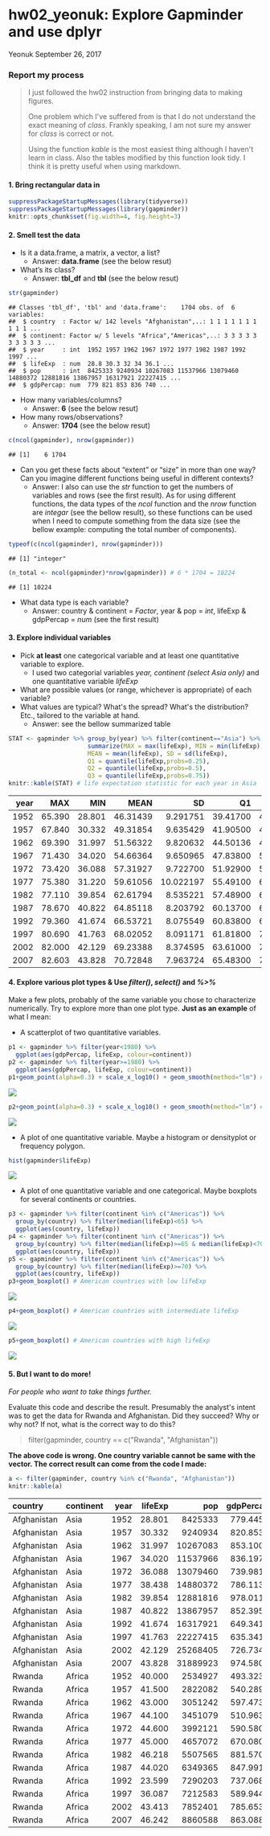 hw02\_yeonuk: Explore Gapminder and use dplyr
================
Yeonuk
September 26, 2017

### Report my process

> I just followed the hw02 instruction from bringing data to making figures.
>
> One problem which I've suffered from is that I do not understand the exact meaning of *class*. Frankly speaking, I am not sure my answer for *class* is correct or not.
>
> Using the function *kable* is the most easiest thing although I haven't learn in class. Also the tables modified by this function look tidy. I think it is pretty useful when using markdown.

#### 1. Bring rectangular data in

``` r
suppressPackageStartupMessages(library(tidyverse)) 
suppressPackageStartupMessages(library(gapminder))
knitr::opts_chunk$set(fig.width=4, fig.height=3)
```

#### 2. Smell test the data

-   Is it a data.frame, a matrix, a vector, a list?
    -   Answer: **data.frame** (see the below resut)
-   What’s its class?
    -   Answer: **tbl\_df** and **tbl** (see the below resut)

``` r
str(gapminder)
```

    ## Classes 'tbl_df', 'tbl' and 'data.frame':    1704 obs. of  6 variables:
    ##  $ country  : Factor w/ 142 levels "Afghanistan",..: 1 1 1 1 1 1 1 1 1 1 ...
    ##  $ continent: Factor w/ 5 levels "Africa","Americas",..: 3 3 3 3 3 3 3 3 3 3 ...
    ##  $ year     : int  1952 1957 1962 1967 1972 1977 1982 1987 1992 1997 ...
    ##  $ lifeExp  : num  28.8 30.3 32 34 36.1 ...
    ##  $ pop      : int  8425333 9240934 10267083 11537966 13079460 14880372 12881816 13867957 16317921 22227415 ...
    ##  $ gdpPercap: num  779 821 853 836 740 ...

-   How many variables/columns?
    -   Answer: **6** (see the below resut)
-   How many rows/observations?
    -   Answer: **1704** (see the below resut)

``` r
c(ncol(gapminder), nrow(gapminder))
```

    ## [1]    6 1704

-   Can you get these facts about “extent” or “size” in more than one way? Can you imagine different functions being useful in different contexts?
    -   Answer: I also can use the *str* function to get the numbers of variables and rows (see the first result). As for using different functions, the data types of the *ncol* function and the *nrow* function are *integar* (see the bellow result), so these functions can be used when I need to compute something from the data size (see the bellow example: computing the total number of components).

``` r
typeof(c(ncol(gapminder), nrow(gapminder)))
```

    ## [1] "integer"

``` r
(n_total <- ncol(gapminder)*nrow(gapminder)) # 6 * 1704 = 10224
```

    ## [1] 10224

-   What data type is each variable?
    -   Answer: country & continent = *Factor*, year & pop = *int*, lifeExp & gdpPercap = *num* (see the first result)

#### 3. Explore individual variables

-   Pick **at least** one categorical variable and at least one quantitative variable to explore.
    -   I used two categorial variables *year, continent (select Asia only)* and one quantitative variable *lifeExp*
-   What are possible values (or range, whichever is appropriate) of each variable?
-   What values are typical? What's the spread? What's the distribution? Etc., tailored to the variable at hand.
    -   Answer: see the bellow summarized table

``` r
STAT <- gapminder %>% group_by(year) %>% filter(continent=="Asia") %>%
                      summarize(MAX = max(lifeExp), MIN = min(lifeExp), 
                      MEAN = mean(lifeExp), SD = sd(lifeExp), 
                      Q1 = quantile(lifeExp,probs=0.25), 
                      Q2 = quantile(lifeExp,probs=0.5),
                      Q3 = quantile(lifeExp,probs=0.75))
knitr::kable(STAT) # life expectation statistic for each year in Asia
```

|  year|     MAX|     MIN|      MEAN|         SD|        Q1|      Q2|      Q3|
|-----:|-------:|-------:|---------:|----------:|---------:|-------:|-------:|
|  1952|  65.390|  28.801|  46.31439|   9.291751|  39.41700|  44.869|  50.939|
|  1957|  67.840|  30.332|  49.31854|   9.635429|  41.90500|  48.284|  54.081|
|  1962|  69.390|  31.997|  51.56322|   9.820632|  44.50136|  49.325|  56.923|
|  1967|  71.430|  34.020|  54.66364|   9.650965|  47.83800|  53.655|  59.942|
|  1972|  73.420|  36.088|  57.31927|   9.722700|  51.92900|  56.950|  63.983|
|  1977|  75.380|  31.220|  59.61056|  10.022197|  55.49100|  60.765|  65.949|
|  1982|  77.110|  39.854|  62.61794|   8.535221|  57.48900|  63.739|  68.757|
|  1987|  78.670|  40.822|  64.85118|   8.203792|  60.13700|  66.295|  69.810|
|  1992|  79.360|  41.674|  66.53721|   8.075549|  60.83800|  68.690|  71.197|
|  1997|  80.690|  41.763|  68.02052|   8.091171|  61.81800|  70.265|  72.499|
|  2002|  82.000|  42.129|  69.23388|   8.374595|  63.61000|  71.028|  74.193|
|  2007|  82.603|  43.828|  70.72848|   7.963724|  65.48300|  72.396|  75.635|

#### 4. Explore various plot types & Use *filter()*, *select()* and *%&gt;%*

Make a few plots, probably of the same variable you chose to characterize numerically. Try to explore more than one plot type. **Just as an example** of what I mean:

-   A scatterplot of two quantitative variables.

``` r
p1 <- gapminder %>% filter(year<1980) %>% 
  ggplot(aes(gdpPercap, lifeExp, colour=continent))
p2 <- gapminder %>% filter(year>=1980) %>% 
  ggplot(aes(gdpPercap, lifeExp, colour=continent))
p1+geom_point(alpha=0.3) + scale_x_log10() + geom_smooth(method="lm") # before 1980
```

![](hw02_yeonuk_files/figure-markdown_github-ascii_identifiers/unnamed-chunk-6-1.png)

``` r
p2+geom_point(alpha=0.3) + scale_x_log10() + geom_smooth(method="lm") # after 1980
```

![](hw02_yeonuk_files/figure-markdown_github-ascii_identifiers/unnamed-chunk-6-2.png)

-   A plot of one quantitative variable. Maybe a histogram or densityplot or frequency polygon.

``` r
hist(gapminder$lifeExp)
```

![](hw02_yeonuk_files/figure-markdown_github-ascii_identifiers/unnamed-chunk-7-1.png)

-   A plot of one quantitative variable and one categorical. Maybe boxplots for several continents or countries.

``` r
p3 <- gapminder %>% filter(continent %in% c("Americas")) %>% 
  group_by(country) %>% filter(median(lifeExp)<65) %>%
  ggplot(aes(country, lifeExp))
p4 <- gapminder %>% filter(continent %in% c("Americas")) %>% 
  group_by(country) %>% filter(median(lifeExp)>=65 & median(lifeExp)<70) %>%
  ggplot(aes(country, lifeExp))
p5 <- gapminder %>% filter(continent %in% c("Americas")) %>% 
  group_by(country) %>% filter(median(lifeExp)>=70) %>%
  ggplot(aes(country, lifeExp))
p3+geom_boxplot() # American countries with low lifeExp
```

![](hw02_yeonuk_files/figure-markdown_github-ascii_identifiers/unnamed-chunk-8-1.png)

``` r
p4+geom_boxplot() # American countries with intermediate lifeExp
```

![](hw02_yeonuk_files/figure-markdown_github-ascii_identifiers/unnamed-chunk-8-2.png)

``` r
p5+geom_boxplot() # American countries with high lifeExp
```

![](hw02_yeonuk_files/figure-markdown_github-ascii_identifiers/unnamed-chunk-8-3.png)

#### 5. But I want to do more!

*For people who want to take things further.*

Evaluate this code and describe the result. Presumably the analyst's intent was to get the data for Rwanda and Afghanistan. Did they succeed? Why or why not? If not, what is the correct way to do this?

> filter(gapminder, country == c("Rwanda", "Afghanistan"))

**The above code is wrong. One country variable cannot be same with the vector. The correct result can come from the code I made:**

``` r
a <- filter(gapminder, country %in% c("Rwanda", "Afghanistan"))
knitr::kable(a)
```

| country     | continent |  year|  lifeExp|       pop|  gdpPercap|
|:------------|:----------|-----:|--------:|---------:|----------:|
| Afghanistan | Asia      |  1952|   28.801|   8425333|   779.4453|
| Afghanistan | Asia      |  1957|   30.332|   9240934|   820.8530|
| Afghanistan | Asia      |  1962|   31.997|  10267083|   853.1007|
| Afghanistan | Asia      |  1967|   34.020|  11537966|   836.1971|
| Afghanistan | Asia      |  1972|   36.088|  13079460|   739.9811|
| Afghanistan | Asia      |  1977|   38.438|  14880372|   786.1134|
| Afghanistan | Asia      |  1982|   39.854|  12881816|   978.0114|
| Afghanistan | Asia      |  1987|   40.822|  13867957|   852.3959|
| Afghanistan | Asia      |  1992|   41.674|  16317921|   649.3414|
| Afghanistan | Asia      |  1997|   41.763|  22227415|   635.3414|
| Afghanistan | Asia      |  2002|   42.129|  25268405|   726.7341|
| Afghanistan | Asia      |  2007|   43.828|  31889923|   974.5803|
| Rwanda      | Africa    |  1952|   40.000|   2534927|   493.3239|
| Rwanda      | Africa    |  1957|   41.500|   2822082|   540.2894|
| Rwanda      | Africa    |  1962|   43.000|   3051242|   597.4731|
| Rwanda      | Africa    |  1967|   44.100|   3451079|   510.9637|
| Rwanda      | Africa    |  1972|   44.600|   3992121|   590.5807|
| Rwanda      | Africa    |  1977|   45.000|   4657072|   670.0806|
| Rwanda      | Africa    |  1982|   46.218|   5507565|   881.5706|
| Rwanda      | Africa    |  1987|   44.020|   6349365|   847.9912|
| Rwanda      | Africa    |  1992|   23.599|   7290203|   737.0686|
| Rwanda      | Africa    |  1997|   36.087|   7212583|   589.9445|
| Rwanda      | Africa    |  2002|   43.413|   7852401|   785.6538|
| Rwanda      | Africa    |  2007|   46.242|   8860588|   863.0885|
